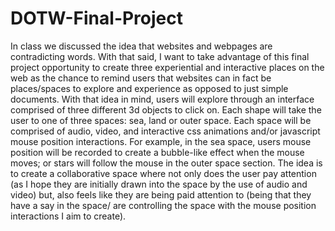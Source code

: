 # DOTW-Final-Project
In class we discussed the idea that websites and webpages are contradicting words. With that said, I want to take advantage of this final project opportunity to create three experiential and interactive places on the web as the chance to remind users that websites can in fact be places/spaces to explore and experience as opposed to just simple documents. With that idea in mind, users will explore through an interface comprised of three different 3d objects to click on. Each shape will take the user to one of three spaces: sea, land or outer space. Each space will be comprised of audio, video, and interactive css animations and/or javascript mouse position interactions.
For example, in the sea space, users mouse position will be recorded to create a bubble-like effect when the mouse moves; or stars will follow the mouse in the outer space section.
The idea is to create a collaborative space where not only does the user pay attention (as I hope they are initially drawn into the space by the use of audio and video) but, also feels like they are being paid attention to (being that they have a say in the space/ are controlling the space with the mouse position interactions I aim to create).